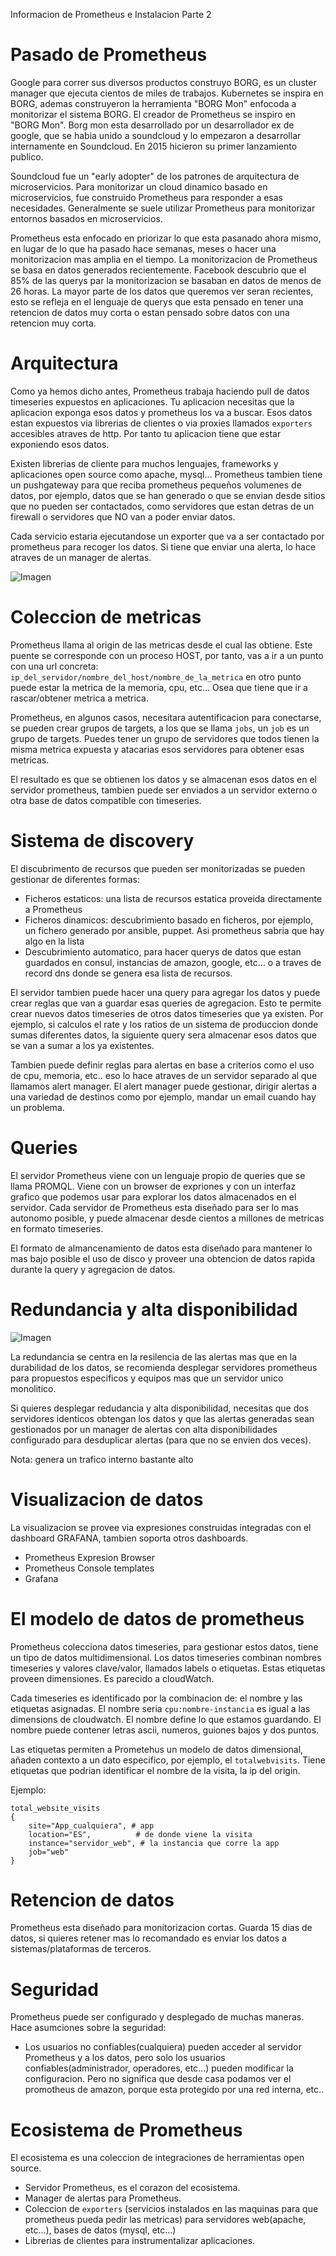 Informacion de Prometheus e Instalacion Parte 2


# Pasado de Prometheus

Google para correr sus diversos productos construyo BORG, es un cluster manager que ejecuta cientos de miles de trabajos. Kubernetes se inspira en  BORG, ademas construyeron la herramienta "BORG Mon" enfocoda a monitorizar el sistema BORG. El creador de Prometheus se inspiro en "BORG Mon". Borg mon esta desarrollado por un desarrollador ex de google, que se habia unido a soundcloud y lo empezaron a desarrollar internamente en Soundcloud. En 2015 hicieron su primer lanzamiento publico.


Soundcloud fue un "early adopter" de los patrones de arquitectura de microservicios. Para monitorizar un cloud dinamico basado en microservicios, fue construido Prometheus para responder a esas necesidades. Generalmente se suele utilizar Prometheus para monitorizar entornos basados en microservicios.

Prometheus esta enfocado en priorizar lo que esta pasanado ahora mismo, en lugar de lo que ha pasado hace semanas, meses o hacer una monitorizacion mas amplia en el tiempo. La monitorizacion de Prometheus se basa en datos generados recientemente. Facebook descubrio que el 85% de las querys par la monitorizacion se basaban en datos de menos de 26 horas. La mayor parte de los datos que queremos ver seran recientes, esto se refleja en el lenguaje de querys que esta pensado en tener una retencion de datos muy corta o estan pensado sobre datos con una retencion muy corta.


# Arquitectura

Como ya hemos dicho antes, Prometheus trabaja haciendo pull de datos timeseries expuestos en aplicaciones. Tu aplicacion necesitas que la aplicacion exponga esos datos y prometheus los va a buscar. Esos datos estan expuestos via librerias de clientes o via proxies llamados `exporters` accesibles atraves de http. Por tanto tu aplicacion tiene que estar exponiendo esos datos.

Existen librerias de cliente para muchos lenguajes, frameworks y aplicaciones open source como apache, mysql... Prometheus tambien tiene un pushgateway para que reciba prometheus pequeños volumenes de datos, por ejemplo, datos que se han generado o que se envian desde sitios que no pueden ser contactados, como servidores que estan detras de un firewall o servidores que NO van a poder enviar datos.

Cada servicio estaria ejecutandose un exporter que va a ser contactado por prometheus para recoger los datos. Si tiene que enviar una alerta, lo hace atraves de un manager de alertas.

![Imagen](./../assets/diagrama_prometheus_arquitectura.svg)

# Coleccion de metricas

Prometheus llama al origin de las metricas desde el cual las obtiene. Este puente se corresponde con un proceso HOST, por tanto, vas a ir a un punto con una url concreta: `ip_del_servidor/nombre_del_host/nombre_de_la_metrica` en otro punto puede estar la metrica de la memoria, cpu, etc... Osea que tiene que ir a rascar/obtener metrica a metrica.

Prometheus, en algunos casos, necesitara autentificacion para conectarse, se pueden crear grupos de targets, a los que se llama `jobs`, un `job` es un grupo de targets. Puedes tener un grupo de servidores que todos tienen la misma metrica expuesta y atacarias esos servidores para obtener esas metricas.

El resultado es que se obtienen los datos y se almacenan esos datos en el servidor prometheus, tambien puede ser enviados a un servidor externo o otra base de datos compatible con timeseries.

# Sistema de discovery

El discubrimento de recursos que pueden ser monitorizadas se pueden gestionar de diferentes formas:

- Ficheros estaticos: una lista de recursos estatica proveida directamente a Prometheus
- Ficheros dinamicos: descubrimiento basado en ficheros, por ejemplo, un fichero generado por ansible, puppet. Asi prometheus sabria que hay algo en la lista
- Descubrimiento automatico, para hacer querys de datos que estan guardados en consul, instancias de amazon, google, etc... o a traves de record dns donde se genera esa lista de recursos.

El servidor tambien puede hacer una query para agregar los datos y puede crear reglas que van a guardar esas queries de agregacion. Esto te permite crear nuevos datos timeseries de otros datos timeseries que ya existen. Por ejemplo, si calculos el rate y los ratios de un sistema de produccion donde sumas diferentes datos, la siguiente query sera almacenar esos datos que se van a sumar a los ya existentes.

Tambien puede definir reglas para alertas en base a criterios como el uso de cpu, memoria, etc.. eso lo hace atraves de un servidor separado al que llamamos alert manager. El alert manager puede gestionar, dirigir alertas a una variedad de destinos como por ejemplo, mandar un email cuando hay un problema.

# Queries

El servidor Prometheus viene con un lenguaje propio de queries que se llama PROMQL. Viene con un browser de expriones y con un interfaz grafico que podemos usar para explorar los datos almacenados en el servidor. Cada servidor de Prometheus esta diseñado para ser lo mas autonomo posible, y puede almacenar desde cientos a millones de metricas en formato timeseries.

El formato de almancenamiento de datos esta diseñado para mantener lo mas bajo posible el uso de disco y proveer una obtencion de datos rapida durante la query y agregacion de datos.

# Redundancia y alta disponibilidad

![Imagen](../assets/diagrama_prometheus_arquitectura_redundancia.svg)

La redundancia se centra en la resilencia de las alertas mas que en la durabilidad de los datos, se recomienda desplegar servidores prometheus para propuestos especificos y equipos mas que un servidor unico monolitico.

Si quieres desplegar redudancia y alta disponibilidad, necesitas que dos servidores identicos obtengan los datos y que las alertas generadas sean gestionados por un manager de alertas con alta disponibilidades configurado para desduplicar alertas (para que no se envien dos veces). 

Nota: genera un trafico interno bastante alto


# Visualizacion de datos

La visualizacion se provee via expresiones construidas integradas con el dashboard GRAFANA, tambien soporta otros dashboards.

- Prometheus Expresion Browser
- Prometheus Console templates
- Grafana


# El modelo de datos de prometheus

Prometheus colecciona datos timeseries, para gestionar estos datos, tiene un tipo de datos multidimensional. Los datos timeseries combinan nombres timeseries y valores clave/valor, llamados labels o etiquetas. Estas etiquetas proveen dimensiones. Es parecido a cloudWatch.

Cada timeseries es identificado por la combinacion de: el nombre y las etiquetas asignadas. El nombre seria `cpu:nombre-instancia` es igual a las dimensions de cloudwatch. El nombre define lo que estamos guardando. El nombre puede contener letras ascii, numeros, guiones bajos y dos puntos.

Las etiquetas permiten a Prometehus un modelo de datos dimensional, añaden contexto a un dato especifico, por ejemplo, el `totalwebvisits`. Tiene etiquetas que podrian identificar el nombre de la visita, la ip del origin.

Ejemplo: 

```
total_website_visits
{
    site="App_cualquiera", # app
    location="ES",          # de donde viene la visita
    instance="servidor_web", # la instancia que corre la app
    job="web"
}
```

# Retencion de datos

Prometheus esta diseñado para monitorizacion cortas. Guarda 15 dias de datos, si quieres retener mas lo recomandado es enviar los datos a sistemas/plataformas de terceros.

# Seguridad

Prometheus puede ser configurado y desplegado de muchas maneras. Hace asumciones sobre la seguridad:

- Los usuarios no confiables(cualquiera) pueden acceder al servidor Prometheus y a los datos, pero solo los usuarios confiables(administrador, operadores, etc...) pueden modificar la configuracion. Pero no significa que desde casa podamos ver el promotheus de amazon, porque esta protegido por una red interna, etc..

# Ecosistema de Prometheus

El ecosistema es una coleccion de integraciones de herramientas open source.

- Servidor Prometheus, es el corazon del ecosistema.
- Manager de alertas para Prometheus.
- Coleccion de `exporters` (servicios instalados en las maquinas para que prometheus pueda pedir las metricas) para servidores web(apache, etc...), bases de datos (mysql, etc...)
- Librerias de clientes para instrumentalizar aplicaciones. 


